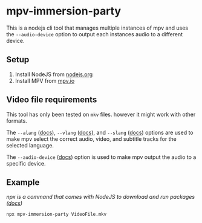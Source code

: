 # mpv-immersion-party

This is a nodejs cli tool that manages multiple instances of mpv and uses the `--audio-device` option to output each instances audio to a different device.

## Setup

1. Install NodeJS from [nodejs.org](https://nodejs.org/en/download/)
2. Install MPV from [mpv.io](https://mpv.io/installation/)

## Video file requirements

This tool has only been tested on `mkv` files. however it might work with other formats.

The `--alang` ([docs](https://mpv.io/manual/stable/#options-alang)), `--vlang` ([docs](https://mpv.io/manual/stable/#options-vlang)), and `--slang` ([docs](https://mpv.io/manual/stable/#options-slang)) options are used to make mpv select the correct audio, video, and subtitle tracks for the selected language.

The `--audio-device` ([docs](https://mpv.io/manual/stable/#options-audio-device)) option is used to make mpv output the audio to a specific device.

## Example

*npx is a command that comes with NodeJS to download and run packages ([docs](https://docs.npmjs.com/cli/v7/commands/npx))*

```bash
npx mpv-immersion-party VideoFile.mkv
```

